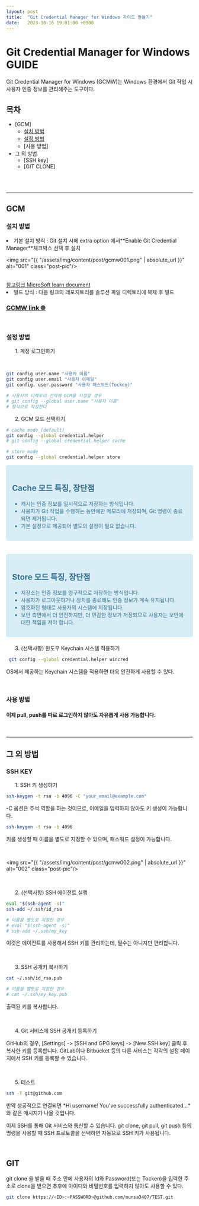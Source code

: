 ```yaml
---
layout: post
title:  "Git Credential Manager for Windows 가이드 만들기"
date:   2023-10-16 19:01:00 +0900
---
```



# Git Credential Manager for Windows GUIDE
Git Credential Manager for Windows (GCMW)는 Windows 환경에서 Git 작업 시 사용자 인증 정보를 관리해주는 도구이다.
<br>

## 목차

- [GCM]
  - [설치 방법](#설치-방법)
  - [설정 방법](#설정-방법)
  - [사용 방법]
- 그 외 방법
  - [SSH key]
  - [GIT CLONE]

<br>
<br>

---

## GCM
### 설치 방법
<li> 기본 설치 방식 : Git 설치 시에 extra option 에서**Enable Git Credential Manager**체크박스 선택 후 설치 </li>

<img src="{{ "/assets/img/content/post/gcmw001.png" | absolute_url }}" alt="001" class="post-pic"/>

<br>
<a href="https://learn.microsoft.com/en-us/azure/devops/repos/git/set-up-credential-managers?view=azure-devops"> 참고링크 MicroSoft learn document</a>

<li> 빌드 방식 : 다음 링크의 레포지토리를 솔루션 파일 디렉토리에 복제 후 빌드 </li>

### <a href="https://github.com/git-ecosystem/git-credential-manager.git">GCMW link 🌐</a> 

<br>

### 설정 방법

<ol> 1. 계정 로그인하기 </ol>

<br>

``` bash
git config user.name "사용자 이름"
git config user.email "사용자 이메일"
git config. user.password "사용자 패스워드(Tocken)"

# 사용자의 디렉토리 전역에 GCM을 지정할 경우
# git config --global user.name "사용자 이름"
# 형식으로 작성한다
```

<ol> 2. GCM 모드 선택하기 </ol>

``` bash
# cache mode (default)
git config --global credential.helper
# git config --global credential.helper cache

# store mode
git config --global credential.helper store
```


<div style="padding: 15px; border: 1px solid transparent; border-color: transparent; margin-bottom: 20px; border-radius: 4px; color: #31708f; background-color: #d9edf7; border-color: #bce8f1;">

## Cache 모드 특징, 장단점
- 캐시는 인증 정보를 일시적으로 저장하는 방식입니다.
- 사용자가 Git 작업을 수행하는 동안에만 메모리에 저장되며, Git 명령이 종료되면 제거됩니다.
- 기본 설정으로 제공되어 별도의 설정이 필요 없습니다.

</div>
<br>
<div style="padding: 15px; border: 1px solid transparent; border-color: transparent; margin-bottom: 20px; border-radius: 4px; color: #31708f; background-color: #d9edf7; border-color: #bce8f1;">

## Store 모드 특징, 장단점
- 저장소는 인증 정보를 영구적으로 저장하는 방식입니다.
- 사용자가 로그아웃하거나 장치를 종료해도 인증 정보가 계속 유지됩니다. 
- 암호화된 형태로 사용자의 시스템에 저장됩니다.
- 보안 측면에서 더 안전하지만, 더 민감한 정보가 저장되므로 사용자는 보안에 대한 책임을 져야 합니다.

</div>

<ol> 3. (선택사항) 윈도우 Keychain 시스템 적용하기 </ol>

 ```bash
  git config --global credential.helper wincred
  ```
  OS에서 제공하는 Keychain 시스템을 적용하면 더욱 안전하게 사용할 수 있다.

<br>

### 사용 방법

#### 이제 pull, push를 따로 로그인하지 않아도 자유롭게 사용 가능합니다.

<br>

---

## 그 외 방법
 
###  SSH KEY

<ol> 1. SSH 키 생성하기 </ol>

```bash
ssh-keygen -t rsa -b 4096 -C "your_email@example.com"
```

-C 옵션은 주석 역할을 하는 것이므로, 이메일을 입력하지 않아도 키 생성이 가능합니다.

```bash
ssh-keygen -t rsa -b 4096
```

키를 생성할 때 이름을 별도로 지정할 수 있으며, 패스워드 설정이 가능합니다.

<br>

<img src="{{ "/assets/img/content/post/gcmw002.png" | absolute_url }}" alt="002" class="post-pic"/>

<br>

<ol> 2. (선택사항) SSH 에이전트 실행  </ol>

```bash
eval "$(ssh-agent -s)"
ssh-add ~/.ssh/id_rsa

# 이름을 별도로 지정한 경우
# eval "$(ssh-agent -s)"
# ssh-add ~/.ssh/my_key
```
이것은 에이전트를 사용해서 SSH 키를 관리하는데, 필수는 아니지만 편리합니다.

<br>

<ol> 3. SSH 공개키 복사하기 </ol>

```bash
cat ~/.ssh/id_rsa.pub

# 이름을 별도로 지정한 경우
# cat ~/.ssh/my_key.pub
```

출력된 키를 복사합니다.

<br>

<ol> 4. Git 서비스에 SSH 공개키 등록하기 </ol>

GitHub의 경우, [Settings] -> [SSH and GPG keys] -> [New SSH key] 클릭 후 복사한 키를 등록합니다.
GitLab이나 Bitbucket 등의 다른 서비스는 각각의 설정 페이지에서 SSH 키를 등록할 수 있습니다.

<br>

<ol> 5. 테스트 </ol>

```bash
ssh -T git@github.com
```
만약 성공적으로 연결되면 *Hi username! You've successfully authenticated...*와 같은 메시지가 나올 것입니다.

이제 SSH를 통해 Git 서비스와 통신할 수 있습니다. git clone, git pull, git push 등의 명령을 사용할 때 SSH 프로토콜을 선택하면 자동으로 SSH 키가 사용됩니다.


<BR>

## GIT  
git clone 을 받을 때 주소 안에 사용자의 Id와 Password(또는 Tocken)을 입력한 주소로 clone을 받으면 추후에 아이디와 비밀번호를 입력하지 않아도 사용할 수 있다.

```bash
git clone https://<ID>:<PASSWORD>@github.com/munsa3407/TEST.git
```
